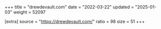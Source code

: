 +++
title = "drewdevault.com"
date = "2022-03-22"
updated = "2025-01-03"
weight = 52097

[extra]
source = "https://drewdevault.com/"
ratio = 98
size = 51
+++
